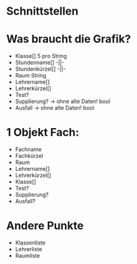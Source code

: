 ﻿Schnittstellen
==============

# Was braucht die Grafik?
* Klasse[] 5 pro String
* Stundenname[] -||-
* Stundenkürzel[] -||-
* Raum String
* Lehrername[]
* Lehrerkürzel[]
* Test?
* Supplierung? -> ohne alte Daten! bool
* Ausfall -> ohne alte Daten! bool

# 1 Objekt Fach:
* Fachname
* Fachkürzel
* Raum
* Lehrername[]
* Lehrerkürzel[]
* Klasse[]
* Test?
* Supplierung?
* Ausfall?

# Andere Punkte
* Klassenliste
* Lehrerliste
* Raumliste